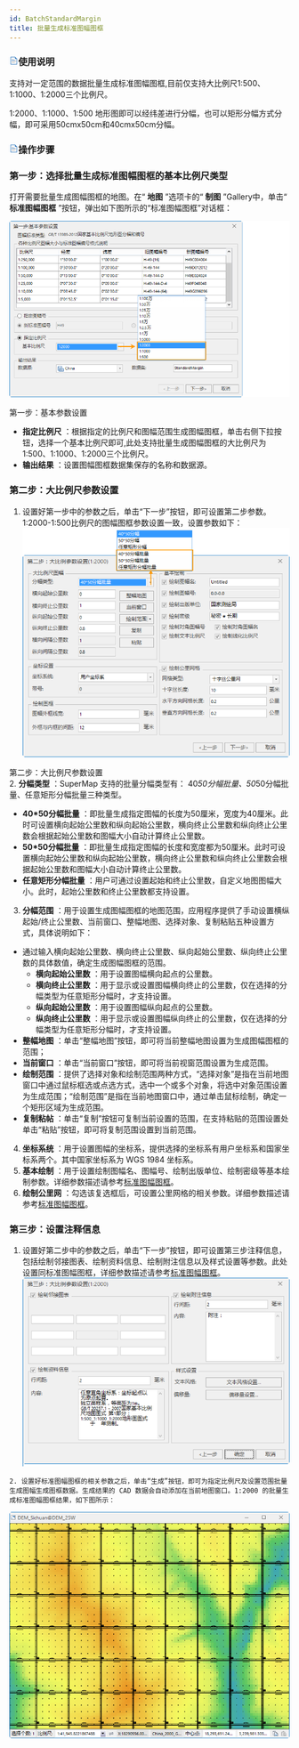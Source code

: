```yaml
---
id: BatchStandardMargin
title: 批量生成标准图幅图框
---
```

### ![](../../img/read.gif)使用说明

支持对一定范围的数据批量生成标准图幅图框,目前仅支持大比例尺1:500、1:1000、1:2000三个比例尺。

1:2000、1:1000、1:500 地形图即可以经纬差进行分幅，也可以矩形分幅方式分幅，即可采用50cmx50cm和40cmx50cm分幅。

### ![](../../img/read.gif)操作步骤

### 第一步：选择批量生成标准图幅图框的基本比例尺类型

打开需要批量生成图幅图框的地图。在“ **地图** ”选项卡的“ **制图** ”Gallery中，单击“ **标准图幅图框**
”按钮，弹出如下图所示的“标准图幅图框”对话框：

![](img/BatchStandardMarginDia.png)  

第一步：基本参数设置  
  
  * **指定比例尺** ：根据指定的比例尺和图幅范围生成图幅图框，单击右侧下拉按钮，选择一个基本比例尺即可,此处支持批量生成图幅图框的大比例尺为1:500、1:1000、1:2000三个比例尺。
  * **输出结果** ：设置图幅图框数据集保存的名称和数据源。

### 第二步：大比例尺参数设置

  1. 设置好第一步中的参数之后，单击“下一步”按钮，即可设置第二步参数。1:2000-1:500比例尺的图幅图框参数设置一致，设置参数如下：
![](img/LargeScaleSetting.png)  

第二步：大比例尺参数设置  
  2. **分幅类型** ：SuperMap 支持的批量分幅类型有： 40*50分幅批量、50*50分幅批量、任意矩形分幅批量三种类型。 
  * **40*50分幅批量** ：即批量生成指定图幅的长度为50厘米，宽度为40厘米。此时可设置横向起始公里数和纵向起始公里数，横向终止公里数和纵向终止公里数会根据起始公里数和图幅大小自动计算终止公里数。
  * **50*50分幅批量** ：即批量生成指定图幅的长度和宽度都为50厘米。此时可设置横向起始公里数和纵向起始公里数，横向终止公里数和纵向终止公里数会根据起始公里数和图幅大小自动计算终止公里数。
  * **任意矩形分幅批量** ：用户可通过设置起始和终止公里数，自定义地图图幅大小。此时，起始公里数和终止公里数都支持设置。
3. **分幅范围** ：用于设置生成图幅图框的地图范围，应用程序提供了手动设置横纵起始/终止公里数、当前窗口、整幅地图、选择对象、复制粘贴五种设置方式，具体说明如下：
  * 通过输入横向起始公里数、横向终止公里数、纵向起始公里数、纵向终止公里数的具体数值，确定生成图幅图框的范围。
    * **横向起始公里数** ：用于设置图幅横向起点的公里数。
    * **横向终止公里数** ：用于显示或设置图幅横向终止的公里数，仅在选择的分幅类型为任意矩形分幅时，才支持设置。
    * **纵向起始公里数** ：用于设置图幅纵向起点的公里数。 
    * **纵向终止公里数** ：用于显示或设置图幅纵向终止的公里数，仅在选择的分幅类型为任意矩形分幅时，才支持设置。
  * **整幅地图** ：单击“整幅地图”按钮，即可将当前整幅地图设置为生成图幅图框的范围； 
  * **当前窗口** ：单击“当前窗口”按钮，即可将当前视窗范围设置为生成范围。
  * **绘制范围** ：提供了选择对象和绘制范围两种方式，“选择对象”是指在当前地图窗口中通过鼠标框选或点选方式，选中一个或多个对象，将选中对象范围设置为生成范围；“绘制范围”是指在当前地图窗口中，通过单击鼠标绘制，确定一个矩形区域为生成范围。 
  * **复制粘帖** ：单击“复制”按钮可复制当前设置的范围，在支持粘贴的范围设置处单击“粘贴”按钮，即可将复制范围设置到当前范围。 
  4. **坐标系统** ：用于设置图幅的坐标系，提供选择的坐标系有用户坐标系和国家坐标系两个。其中国家坐标系为 WGS 1984 坐标系。 
  5. **基本绘制** ：用于设置绘制图幅名、图幅号、绘制出版单位、绘制密级等基本绘制参数。详细参数描述请参考[标准图幅图框](StandardMargin.htm)。
  6. **绘制公里网** ：勾选该复选框后，可设置公里网格的相关参数。详细参数描述请参考[标准图幅图框](StandardMargin.htm)。

### 第三步：设置注释信息

  1. 设置好第二步中的参数之后，单击“下一步”按钮，即可设置第三步注释信息，包括绘制邻接图表、绘制资料信息、绘制附注信息以及样式设置等参数。此处设置同标准图幅图框，详细参数描述请参考[标准图幅图框](StandardMargin.htm)。
![](img/REMsetting.png)  

    2. 设置好标准图幅图框的相关参数之后，单击“生成”按钮，即可为指定比例尺及设置范围批量生成图幅生成图框数据。生成结果的 CAD 数据会自动添加在当前地图窗口。1:2000 的批量生成标准图幅图框结果，如下图所示：
![](img/BatchStandardMarginResult.png)  


  

